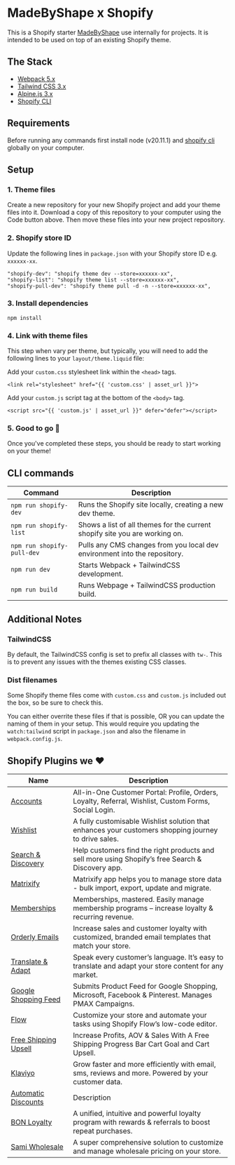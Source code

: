 # MadeByShape x Shopify

This is a Shopify starter [MadeByShape](https://madebyshape.co.uk) use internally for projects. It is intended to be used on top of an existing Shopify theme. 

## The Stack

- [Webpack 5.x](https://webpack.js.org/) 
- [Tailwind CSS 3.x](https://tailwindcss.com)
- [Alpine.js 3.x](https://alpinejs.dev/)
- [Shopify CLI](https://shopify.dev/docs/themes/tools/cli/install)

## Requirements

Before running any commands first install node (v20.11.1) and [shopify cli](https://shopify.dev/docs/themes/tools/cli/install) globally on your computer.

## Setup

### 1. Theme files

Create a new repository for your new Shopify project and add your theme files into it. Download a copy of this repository to your computer using the Code button above. Then move these files into your new project repository.

### 2. Shopify store ID

Update the following lines in `package.json` with your Shopify store ID e.g. `xxxxxx-xx`.
```
"shopify-dev": "shopify theme dev --store=xxxxxx-xx",
"shopify-list": "shopify theme list --store=xxxxxx-xx",
"shopify-pull-dev": "shopify theme pull -d -n --store=xxxxxx-xx",
```
### 3. Install dependencies

```
npm install
```

### 4. Link with theme files
This step when vary per theme, but typically, you will need to add the following lines to your `layout/theme.liquid` file:

Add your `custom.css` stylesheet link within the `<head>` tags.
```
<link rel="stylesheet" href="{{ 'custom.css' | asset_url }}">
```

Add your `custom.js` script tag at the bottom of the `<body>` tag.
```
<script src="{{ 'custom.js' | asset_url }}" defer="defer"></script>
```
### 5. Good to go 🚀

Once you've completed these steps, you should be ready to start working on your theme! 

## CLI commands

| Command | Description |
| -------- | ------- |
| `npm run shopify-dev` | Runs the Shopify site locally, creating a new dev theme. |
| `npm run shopify-list` | Shows a list of all themes for the current shopify site you are working on. |
| `npm run shopify-pull-dev` | Pulls any CMS changes from you local dev environment into the repository. |
| `npm run dev` | Starts Webpack + TailwindCSS development. |
| `npm run build` | Runs Webpage + TailwindCSS production build. |

## Additional Notes

### TailwindCSS

By default, the TailwindCSS config is set to prefix all classes with `tw-`. This is to prevent any issues with the themes existing CSS classes. 

### Dist filenames

Some Shopify theme files come with `custom.css` and `custom.js` included out the box, so be sure to check this. 

You can either overrite these files if that is possible, OR you can update the naming of them in your setup. This would require you updating the `watch:tailwind` script in `package.json` and also the filename in `webpack.config.js`.

## Shopify Plugins we ❤️

| Name | Description |
| -------- | ------- |
| [Accounts](https://apps.shopify.com/customer-accounts) | All-in-One Customer Portal: Profile, Orders, Loyalty, Referral, Wishlist, Custom Forms, Social Login. |
| [Wishlist](https://apps.shopify.com/wishlist-king) | A fully customisable Wishlist solution that enhances your customers shopping journey to drive sales. |
| [Search & Discovery](https://apps.shopify.com/search-and-discovery) | Help customers find the right products and sell more using Shopify’s free Search & Discovery app. |
| [Matrixify](https://apps.shopify.com/excel-export-import) | Matrixify app helps you to manage store data - bulk import, export, update and migrate. |
| [Memberships](https://apps.shopify.com/membership-program) | Memberships, mastered. Easily manage membership programs – increase loyalty & recurring revenue. |
| [Orderly Emails](https://apps.shopify.com/email-templates) | Increase sales and customer loyalty with customized, branded email templates that match your store. |
| [Translate & Adapt](https://apps.shopify.com/translate-and-adapt) | Speak every customer’s language. It’s easy to translate and adapt your store content for any market. |
| [Google Shopping Feed](https://apps.shopify.com/google-shopping-feed) | Submits Product Feed for Google Shopping, Microsoft, Facebook & Pinterest. Manages PMAX Campaigns. |
| [Flow](https://apps.shopify.com/flow) | Customize your store and automate your tasks using Shopify Flow’s low-code editor. |
| [Free Shipping Upsell](https://apps.shopify.com/essential-order-value-booster) | Increase Profits, AOV & Sales With A Free Shipping Progress Bar Cart Goal and Cart Upsell. |
| [Klaviyo](https://apps.shopify.com/klaviyo-email-marketing) | Grow faster and more efficiently with email, sms, reviews and more. Powered by your customer data. |
| [Automatic Discounts](https://apps.shopify.com/regios-automatic-discounts) | Description |
| [BON Loyalty](https://apps.shopify.com/bon-loyalty-rewards) | A unified, intuitive and powerful loyalty program with rewards & referrals to boost repeat purchases. |
| [Sami Wholesale](https://apps.shopify.com/wholesale-sami) | A super comprehensive solution to customize and manage wholesale pricing on your store. |


